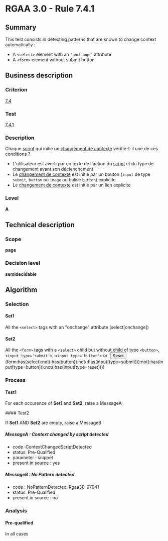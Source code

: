 # RGAA 3.0 -  Rule 7.4.1

## Summary

This test consists in detecting patterns that are known to change context automatically : 

- A `<select>` element with an `"onchange"` attribute
- A `<form>` element without submit button

## Business description

### Criterion

[7.4](http://references.modernisation.gouv.fr/referentiel-technique-0#crit-7-4)

### Test

[7.4.1](http://disic.github.io/rgaa_referentiel_en/RGAA3.0_Criteria_English_version_v1.html#test-7-4-1)

### Description

Chaque <a href="http://references.modernisation.gouv.fr/referentiel-technique-0#script">script</a> qui initie un <a href="http://references.modernisation.gouv.fr/referentiel-technique-0#changement-de-contexte">changement de contexte</a> v&eacute;rifie-t-il une de ces conditions ? 
 
 *  L'utilisateur est averti par un texte de l'action du <a href="http://references.modernisation.gouv.fr/referentiel-technique-0#script">script</a> et du type de changement avant son d&eacute;clenchement 
 *  Le <a href="http://references.modernisation.gouv.fr/referentiel-technique-0#changement-de-contexte">changement de contexte</a> est initi&eacute; par un bouton (`input` de type `submit`, `button` ou `image` ou balise `button`) explicite 
 *  Le <a href="http://references.modernisation.gouv.fr/referentiel-technique-0#changement-de-contexte">changement de contexte</a> est initi&eacute; par un lien explicite 

### Level

**A**

## Technical description

### Scope

**page**

### Decision level

**semidecidable**

## Algorithm

### Selection

#### Set1

All the `<select>` tags with an "onchange" attribute (select[onchange])

#### Set2

All the `<form>` tags with a `<select>` child but without child of type
`<button>`, `<input type='submit'>`, `<input type='button'>` or `<input
type='reset'> (form:has(select):not(:has(button)):not(:has(input[type=submit])):not(:has(input[type=button])):not(:has(input[type=reset])))

### Process

#### Test1

For each occurence of **Set1** and **Set2**, raise a MessageA

#### Test2

If **Set1** AND **Set2** are empty, raise a MessageB

##### MessageA : Context changed by script detected

-   code :ContextChangedScriptDetected
-   status: Pre-Qualified
-   parameter : snippet
-   present in source : yes

##### MessageB : No Pattern detected

-   code : NoPatternDetected_Rgaa30-07041
-   status: Pre-Qualified
-   present in source : no

### Analysis

#### Pre-qualified

In all cases

